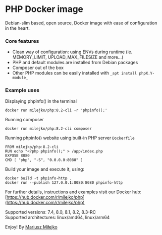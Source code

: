 PHP Docker image
================
Debian-slim based, open source, Docker image with ease of configuration in the heart.

### Core features ###
* Clean way of configuration: using ENVs during runtime (ie. MEMORY_LIMIT, UPLOAD_MAX_FILESIZE and more...)
* PHP and default modules are installed from Debian packages
* Composer out of the box
* Other PHP modules can be easily installed with `_apt install phpX.Y-module_`

### Example uses ###
Displaying phpinfo() in the terminal
```
docker run milejko/php:8.2-cli -r 'phpinfo();'
```
Running composer
```
docker run milejko/php:8.2-cli composer
```
Running phpinfo() website using built-in PHP server
`Dockerfile`
```
FROM milejko/php:8.2-cli
RUN echo "<?php phpinfo();" > /app/index.php
EXPOSE 8080
CMD [ "php", "-S", "0.0.0.0:8080" ]
```
Build your image and execute it, using:
```
docker build -t phpinfo-http .
docker run --publish 127.0.0.1:8080:8080 phpinfo-http
```
For further details, instructions and examples visit our Docker hub: [https://hub.docker.com/r/milejko/php](https://hub.docker.com/r/milejko/php)

Supported versions: 7.4, 8.0, 8.1, 8.2, 8.3-RC<br>
Supported architectures: linux/amd64, linux/arm64

Enjoy! By [Mariusz Miłejko](https://github.com/milejko)
